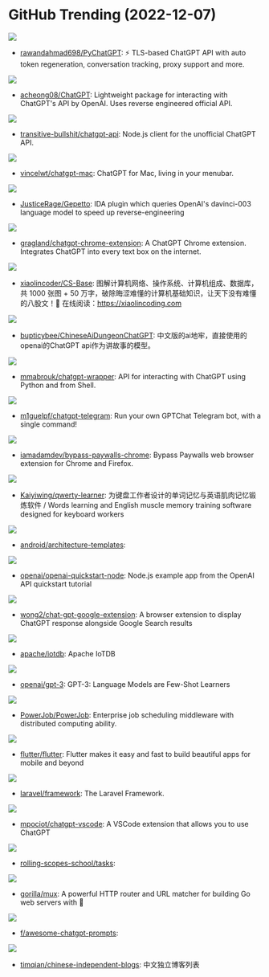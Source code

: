 # GitHub Trending (2022-12-07)

![](https://img.shields.io/badge/Python-New%20321-green?style=flat-square&logo=appveyor)
- [rawandahmad698/PyChatGPT](https://github.com/rawandahmad698/PyChatGPT): ⚡️ TLS-based ChatGPT API with auto token regeneration, conversation tracking, proxy support and more.

![](https://img.shields.io/badge/Python-New%201-green?style=flat-square&logo=appveyor)
- [acheong08/ChatGPT](https://github.com/acheong08/ChatGPT): Lightweight package for interacting with ChatGPT's API by OpenAI. Uses reverse engineered official API.

![](https://img.shields.io/badge/TypeScript-New%20516-green?style=flat-square&logo=appveyor)
- [transitive-bullshit/chatgpt-api](https://github.com/transitive-bullshit/chatgpt-api): Node.js client for the unofficial ChatGPT API.

![](https://img.shields.io/badge/JavaScript-New%20320-green?style=flat-square&logo=appveyor)
- [vincelwt/chatgpt-mac](https://github.com/vincelwt/chatgpt-mac): ChatGPT for Mac, living in your menubar.

![](https://img.shields.io/badge/Python-New%20165-green?style=flat-square&logo=appveyor)
- [JusticeRage/Gepetto](https://github.com/JusticeRage/Gepetto): IDA plugin which queries OpenAI's davinci-003 language model to speed up reverse-engineering

![](https://img.shields.io/badge/JavaScript-New%2028-green?style=flat-square&logo=appveyor)
- [gragland/chatgpt-chrome-extension](https://github.com/gragland/chatgpt-chrome-extension): A ChatGPT Chrome extension. Integrates ChatGPT into every text box on the internet.

![](https://img.shields.io/badge/none-New%20338-green?style=flat-square&logo=appveyor)
- [xiaolincoder/CS-Base](https://github.com/xiaolincoder/CS-Base): 图解计算机网络、操作系统、计算机组成、数据库，共 1000 张图 + 50 万字，破除晦涩难懂的计算机基础知识，让天下没有难懂的八股文！🚀 在线阅读：https://xiaolincoding.com

![](https://img.shields.io/badge/Python-New%20102-green?style=flat-square&logo=appveyor)
- [bupticybee/ChineseAiDungeonChatGPT](https://github.com/bupticybee/ChineseAiDungeonChatGPT): 中文版的ai地牢，直接使用的openai的ChatGPT api作为讲故事的模型。

![](https://img.shields.io/badge/Python-New%20108-green?style=flat-square&logo=appveyor)
- [mmabrouk/chatgpt-wrapper](https://github.com/mmabrouk/chatgpt-wrapper): API for interacting with ChatGPT using Python and from Shell.

![](https://img.shields.io/badge/Go-New%20252-green?style=flat-square&logo=appveyor)
- [m1guelpf/chatgpt-telegram](https://github.com/m1guelpf/chatgpt-telegram): Run your own GPTChat Telegram bot, with a single command!

![](https://img.shields.io/badge/JavaScript-New%20160-green?style=flat-square&logo=appveyor)
- [iamadamdev/bypass-paywalls-chrome](https://github.com/iamadamdev/bypass-paywalls-chrome): Bypass Paywalls web browser extension for Chrome and Firefox.

![](https://img.shields.io/badge/TypeScript-New%2079-green?style=flat-square&logo=appveyor)
- [Kaiyiwing/qwerty-learner](https://github.com/Kaiyiwing/qwerty-learner): 为键盘工作者设计的单词记忆与英语肌肉记忆锻炼软件 / Words learning and English muscle memory training software designed for keyboard workers

![](https://img.shields.io/badge/none-New%20163-green?style=flat-square&logo=appveyor)
- [android/architecture-templates](https://github.com/android/architecture-templates): 

![](https://img.shields.io/badge/JavaScript-New%2083-green?style=flat-square&logo=appveyor)
- [openai/openai-quickstart-node](https://github.com/openai/openai-quickstart-node): Node.js example app from the OpenAI API quickstart tutorial

![](https://img.shields.io/badge/CSS-New%201-green?style=flat-square&logo=appveyor)
- [wong2/chat-gpt-google-extension](https://github.com/wong2/chat-gpt-google-extension): A browser extension to display ChatGPT response alongside Google Search results

![](https://img.shields.io/badge/Java-New%2020-green?style=flat-square&logo=appveyor)
- [apache/iotdb](https://github.com/apache/iotdb): Apache IoTDB

![](https://img.shields.io/badge/none-New%2048-green?style=flat-square&logo=appveyor)
- [openai/gpt-3](https://github.com/openai/gpt-3): GPT-3: Language Models are Few-Shot Learners

![](https://img.shields.io/badge/Java-New%2038-green?style=flat-square&logo=appveyor)
- [PowerJob/PowerJob](https://github.com/PowerJob/PowerJob): Enterprise job scheduling middleware with distributed computing ability.

![](https://img.shields.io/badge/Dart-New%2060-green?style=flat-square&logo=appveyor)
- [flutter/flutter](https://github.com/flutter/flutter): Flutter makes it easy and fast to build beautiful apps for mobile and beyond

![](https://img.shields.io/badge/PHP-New%207-green?style=flat-square&logo=appveyor)
- [laravel/framework](https://github.com/laravel/framework): The Laravel Framework.

![](https://img.shields.io/badge/TypeScript-New%20253-green?style=flat-square&logo=appveyor)
- [mpociot/chatgpt-vscode](https://github.com/mpociot/chatgpt-vscode): A VSCode extension that allows you to use ChatGPT

![](https://img.shields.io/badge/JavaScript-New%2018-green?style=flat-square&logo=appveyor)
- [rolling-scopes-school/tasks](https://github.com/rolling-scopes-school/tasks): 

![](https://img.shields.io/badge/Go-New%2016-green?style=flat-square&logo=appveyor)
- [gorilla/mux](https://github.com/gorilla/mux): A powerful HTTP router and URL matcher for building Go web servers with 🦍

![](https://img.shields.io/badge/none-New%2061-green?style=flat-square&logo=appveyor)
- [f/awesome-chatgpt-prompts](https://github.com/f/awesome-chatgpt-prompts): 

![](https://img.shields.io/badge/JavaScript-New%20105-green?style=flat-square&logo=appveyor)
- [timqian/chinese-independent-blogs](https://github.com/timqian/chinese-independent-blogs): 中文独立博客列表

